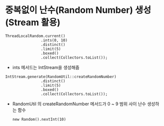 # 중복없이 난수(Random Number) 생성 (Stream 활용)

```
ThreadLocalRandom.current()
                .ints(0, 10)
                .distinct()
                .limit(5)
                .boxed()
                .collect(Collectors.toList());
```

- ints 메서드는 IntStream을 생성해줌

```
IntStream.generate(RandomUtil::createRandomNumber)
                .distinct()
                .limit(5)
                .boxed()
                .collect(Collectors.toList());
```

- RandomUtil 의 createRandomNumber 메서드가 0 ~ 9 범위 사이 난수 생성하는 함수

    ```
    new Random().nextInt(10)
    ```

